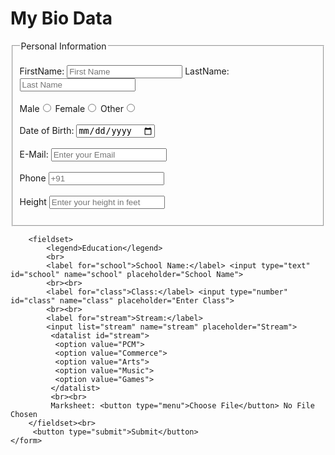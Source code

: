 <!DOCTYPE html>
<html lang="en">
<head>
    <meta charset="UTF-8">
    <meta http-equiv="X-UA-Compatible" content="IE=edge">
    <meta name="viewport" content="width=device-width, initial-scale=1.0">
    <title>Assignment 1</title>
</head>
<body>
    <h1>My Bio Data</h1>
    <form>
        <fieldset> 
            <legend>Personal Information</legend>
            <br>
            <label for="fanme">FirstName:</label> <input type="text" id="fname" name="fname" placeholder="First Name">
            <label for="lanme">LastName:</label> <input type="text" id="lname" name="lname" placeholder="Last Name">
            <br><br>
            <label for="male">Male</label><input type="radio" id="male" name="gender">
            <label for="female">Female</label><input type="radio" id="female" name="gender">
            <label for="other">Other</label><input type="radio" id="other" name="gender">
            <br><br>
            <label for="dob">Date of Birth:</label> <input type="date" id="dob" name="dob">
            <br><br>
            <label for="email">E-Mail:</label> <input type="email" id="email" name="email" placeholder="Enter your Email">
            <br><br>
            <label for="pno">Phone</label> <input type="number" id="pno" name="pno" placeholder="+91" maxlength="10">
            <br><br>
            <label for="height">Height</label> <input type="number" id="height" name="height" placeholder="Enter your height in feet">
            <br><br>
        </fieldset>

        <fieldset>
            <legend>Education</legend>
            <br>
            <label for="school">School Name:</label> <input type="text" id="school" name="school" placeholder="School Name">
            <br><br>
            <label for="class">Class:</label> <input type="number" id="class" name="class" placeholder="Enter Class">
            <br><br>
            <label for="stream">Stream:</label>  
            <input list="stream" name="stream" placeholder="Stream">
             <datalist id="stream">
              <option value="PCM">
              <option value="Commerce">
              <option value="Arts">
              <option value="Music">
              <option value="Games">
             </datalist>
             <br><br>
             Marksheet: <button type="menu">Choose File</button> No File Chosen
        </fieldset><br>
         <button type="submit">Submit</button>
    </form>
</body>
</html>
